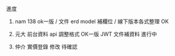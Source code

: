 進度

1. nam 138 ok一版 / 文件 erd model 補欄位 / 線下版本各式整理 OK

2. 元大 
        前台資料 api 調整格式 OK一版 
        JWT 文件補資料 進行中

3. 仲介 實價登錄 修改 待確認

